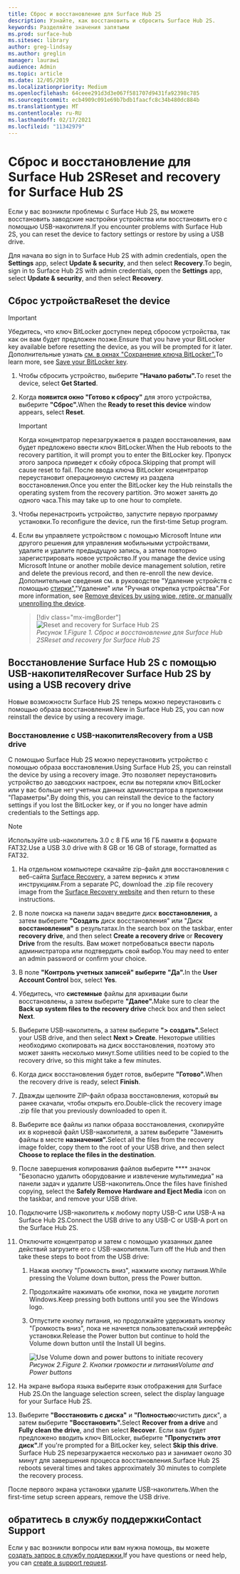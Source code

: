 ```yaml
---
title: Сброс и восстановление для Surface Hub 2S
description: Узнайте, как восстановить и сбросить Surface Hub 2S.
keywords: Разделяйте значения запятыми
ms.prod: surface-hub
ms.sitesec: library
author: greg-lindsay
ms.author: greglin
manager: laurawi
audience: Admin
ms.topic: article
ms.date: 12/05/2019
ms.localizationpriority: Medium
ms.openlocfilehash: 64ceee291d3d3e067f581707d9431fa92398c785
ms.sourcegitcommit: ecb4909c091e69b7bdb1faacfc8c34b480dc884b
ms.translationtype: MT
ms.contentlocale: ru-RU
ms.lasthandoff: 02/17/2021
ms.locfileid: "11342979"
---
```

# <span data-ttu-id="5dd25-104">Сброс и восстановление для Surface Hub 2S</span><span class="sxs-lookup"><span data-stu-id="5dd25-104">Reset and recovery for Surface Hub 2S</span></span>

<span data-ttu-id="5dd25-105">Если у вас возникли проблемы с Surface Hub 2S, вы можете восстановить заводские настройки устройства или восстановить его с помощью USB-накопителя.</span><span class="sxs-lookup"><span data-stu-id="5dd25-105">If you encounter problems with Surface Hub 2S, you can reset the device to factory settings or restore by using a USB drive.</span></span>

<span data-ttu-id="5dd25-106">Для начала во sign in to Surface Hub 2S with admin credentials, open the **Settings** app, select **Update & security**, and then select **Recovery**.</span><span class="sxs-lookup"><span data-stu-id="5dd25-106">To begin, sign in to Surface Hub 2S with admin credentials, open the **Settings** app, select **Update & security**, and then select **Recovery**.</span></span>

## <span data-ttu-id="5dd25-107">Сброс устройства</span><span class="sxs-lookup"><span data-stu-id="5dd25-107">Reset the device</span></span>

   > [!IMPORTANT]
   > <span data-ttu-id="5dd25-108">Убедитесь, что ключ BitLocker доступен перед сбросом устройства, так как он вам будет предложен позже.</span><span class="sxs-lookup"><span data-stu-id="5dd25-108">Ensure that you have your BitLocker key available before resetting the device, as you will be prompted for it later.</span></span> <span data-ttu-id="5dd25-109">Дополнительные узнать [см. в окнах "Сохранение ключа BitLocker".](save-bitlocker-key-surface-hub.md)</span><span class="sxs-lookup"><span data-stu-id="5dd25-109">To learn more, see [Save your BitLocker key](save-bitlocker-key-surface-hub.md).</span></span>

1. <span data-ttu-id="5dd25-110">Чтобы сбросить устройство, выберите **"Начало работы".**</span><span class="sxs-lookup"><span data-stu-id="5dd25-110">To reset the device, select **Get Started**.</span></span>

2. <span data-ttu-id="5dd25-111">Когда **появится окно "Готово к сбросу"** для этого устройства, выберите **"Сброс".**</span><span class="sxs-lookup"><span data-stu-id="5dd25-111">When the **Ready to reset this device** window appears, select **Reset**.</span></span> 
  
   > [!IMPORTANT]
   > <span data-ttu-id="5dd25-112">Когда концентратор перезагружается в раздел восстановления, вам будет предложено ввести ключ BitLocker.</span><span class="sxs-lookup"><span data-stu-id="5dd25-112">When the Hub reboots to the recovery partition, it will prompt you to enter the BitLocker key.</span></span> <span data-ttu-id="5dd25-113">Пропуск этого запроса приведет к сбойу сброса.</span><span class="sxs-lookup"><span data-stu-id="5dd25-113">Skipping that prompt will cause reset to fail.</span></span> <span data-ttu-id="5dd25-114">После ввода ключа BitLocker концентратор переустановит операционную систему из раздела восстановления.</span><span class="sxs-lookup"><span data-stu-id="5dd25-114">Once you enter the BitLocker key the Hub reinstalls the operating system from the recovery partition.</span></span> <span data-ttu-id="5dd25-115">Это может занять до одного часа.</span><span class="sxs-lookup"><span data-stu-id="5dd25-115">This may take up to one hour to complete.</span></span>
  
3. <span data-ttu-id="5dd25-116">Чтобы перенастроить устройство, запустите первую программу установки.</span><span class="sxs-lookup"><span data-stu-id="5dd25-116">To reconfigure the device, run the first-time Setup program.</span></span>

4. <span data-ttu-id="5dd25-117">Если вы управляете устройством с помощью Microsoft Intune или другого решения для управления мобильными устройствами, удалите и удалите предыдущую запись, а затем повторно зарегистрировать новое устройство.</span><span class="sxs-lookup"><span data-stu-id="5dd25-117">If you manage the device using Microsoft Intune or another mobile device management solution, retire and delete the previous record, and then re-enroll the new device.</span></span> <span data-ttu-id="5dd25-118">Дополнительные сведения см. в руководстве "Удаление устройств с помощью [стирки",](https://docs.microsoft.com/intune/devices-wipe)"Удаление" или "Ручная открепка устройства".</span><span class="sxs-lookup"><span data-stu-id="5dd25-118">For more information, see [Remove devices by using wipe, retire, or manually unenrolling the device](https://docs.microsoft.com/intune/devices-wipe).</span></span>

   > [!div class="mx-imgBorder"]
   > ![*Reset and recovery for Surface Hub 2S*](images/sh2-reset.png)
   <br/>*<span data-ttu-id="5dd25-120">Рисунок 1.</span><span class="sxs-lookup"><span data-stu-id="5dd25-120">Figure 1.</span></span> <span data-ttu-id="5dd25-121">Сброс и восстановление для Surface Hub 2S</span><span class="sxs-lookup"><span data-stu-id="5dd25-121">Reset and recovery for Surface Hub 2S</span></span>* 

## <span data-ttu-id="5dd25-122">Восстановление Surface Hub 2S с помощью USB-накопителя</span><span class="sxs-lookup"><span data-stu-id="5dd25-122">Recover Surface Hub 2S by using a USB recovery drive</span></span>

<span data-ttu-id="5dd25-123">Новые возможности Surface Hub 2S теперь можно переустановить с помощью образа восстановления.</span><span class="sxs-lookup"><span data-stu-id="5dd25-123">New in Surface Hub 2S, you can now reinstall the device by using a recovery image.</span></span>

### <span data-ttu-id="5dd25-124">Восстановление с USB-накопителя</span><span class="sxs-lookup"><span data-stu-id="5dd25-124">Recovery from a USB drive</span></span>

<span data-ttu-id="5dd25-125">С помощью Surface Hub 2S можно переустановить устройство с помощью образа восстановления.</span><span class="sxs-lookup"><span data-stu-id="5dd25-125">Using Surface Hub 2S, you can reinstall the device by using a recovery image.</span></span> <span data-ttu-id="5dd25-126">Это позволяет переустановить устройство до заводских настроек, если вы потеряли ключ BitLocker или у вас больше нет учетных данных администратора в приложении "Параметры".</span><span class="sxs-lookup"><span data-stu-id="5dd25-126">By doing this, you can reinstall the device to the factory settings if you lost the BitLocker key, or if you no longer have admin credentials to the Settings app.</span></span>

>[!NOTE]
><span data-ttu-id="5dd25-127">Используйте usb-накопитель 3.0 с 8 ГБ или 16 ГБ памяти в формате FAT32.</span><span class="sxs-lookup"><span data-stu-id="5dd25-127">Use a USB 3.0 drive with 8 GB or 16 GB of storage, formatted as FAT32.</span></span>

1. <span data-ttu-id="5dd25-128">На отдельном компьютере скачайте zip-файл для восстановления с веб-сайта [Surface Recovery,](https://support.microsoft.com/surfacerecoveryimage?devicetype=surfacehub2s) а затем вернись к этим инструкциям.</span><span class="sxs-lookup"><span data-stu-id="5dd25-128">From a separate PC, download the .zip file recovery image from the [Surface Recovery website](https://support.microsoft.com/surfacerecoveryimage?devicetype=surfacehub2s) and then return to these instructions.</span></span> 

1. <span data-ttu-id="5dd25-129">В поле поиска на панели задач введите диск **восстановления,** а затем выберите **"Создать** диск восстановления" или "Диск **восстановления"** в результатах.</span><span class="sxs-lookup"><span data-stu-id="5dd25-129">In the search box on the taskbar, enter **recovery drive**, and then select **Create a recovery drive** or **Recovery Drive** from the results.</span></span> <span data-ttu-id="5dd25-130">Вам может потребоваться ввести пароль администратора или подтвердить свой выбор.</span><span class="sxs-lookup"><span data-stu-id="5dd25-130">You may need to enter an admin password or confirm your choice.</span></span>

1. <span data-ttu-id="5dd25-131">В поле **"Контроль учетных записей" выберите** **"Да".**</span><span class="sxs-lookup"><span data-stu-id="5dd25-131">In the **User Account Control** box, select **Yes**.</span></span>

1. <span data-ttu-id="5dd25-132">Убедитесь, что **системные** файлы для архивации были восстановлены, а затем выберите **"Далее".**</span><span class="sxs-lookup"><span data-stu-id="5dd25-132">Make sure to clear the **Back up system files to the recovery drive** check box and then select **Next**.</span></span>

1. <span data-ttu-id="5dd25-133">Выберите USB-накопитель, а затем выберите **"> создать".**</span><span class="sxs-lookup"><span data-stu-id="5dd25-133">Select your USB drive, and then select **Next > Create**.</span></span>  <span data-ttu-id="5dd25-134">Некоторые utilities необходимо скопировать на диск восстановления, поэтому это может занять несколько минут.</span><span class="sxs-lookup"><span data-stu-id="5dd25-134">Some utilities need to be copied to the recovery drive, so this might take a few minutes.</span></span>

1. <span data-ttu-id="5dd25-135">Когда диск восстановления будет готов, выберите **"Готово".**</span><span class="sxs-lookup"><span data-stu-id="5dd25-135">When the recovery drive is ready, select **Finish**.</span></span>

1. <span data-ttu-id="5dd25-136">Дважды щелкните ZIP-файл образа восстановления, который вы ранее скачали, чтобы открыть его.</span><span class="sxs-lookup"><span data-stu-id="5dd25-136">Double-click the recovery image .zip file that you previously downloaded to open it.</span></span>

1. <span data-ttu-id="5dd25-137">Выберите все файлы из папки образа восстановления, скопируйте их в корневой файл USB-накопителя, а затем выберите "Заменить файлы в месте **назначения".**</span><span class="sxs-lookup"><span data-stu-id="5dd25-137">Select all the files from the recovery image folder, copy them to the root of your USB drive, and then select **Choose to replace the files in the destination**.</span></span>

1. <span data-ttu-id="5dd25-138">После завершения копирования файлов выберите \*\*\*\* значок "Безопасно удалить оборудование и извлечение мультимедиа" на панели задач и удалите USB-накопитель.</span><span class="sxs-lookup"><span data-stu-id="5dd25-138">Once the files have finished copying, select the **Safely Remove Hardware and Eject Media** icon on the taskbar, and remove your USB drive.</span></span>

1. <span data-ttu-id="5dd25-139">Подключите USB-накопитель к любому порту USB-C или USB-A на Surface Hub 2S.</span><span class="sxs-lookup"><span data-stu-id="5dd25-139">Connect the USB drive to any USB-C or USB-A port on the Surface Hub 2S.</span></span>

1. <span data-ttu-id="5dd25-140">Отключите концентратор и затем с помощью указанных далее действий загрузите его с USB-накопителя.</span><span class="sxs-lookup"><span data-stu-id="5dd25-140">Turn off the Hub and then take these steps to boot from the USB drive:</span></span>

   1. <span data-ttu-id="5dd25-141">Нажав кнопку "Громкость вниз", нажмите кнопку питания.</span><span class="sxs-lookup"><span data-stu-id="5dd25-141">While pressing the Volume down button, press the Power button.</span></span>
   1. <span data-ttu-id="5dd25-142">Продолжайте нажимать обе кнопки, пока не увидите логотип Windows.</span><span class="sxs-lookup"><span data-stu-id="5dd25-142">Keep pressing both buttons until you see the Windows logo.</span></span>
   1. <span data-ttu-id="5dd25-143">Отпустите кнопку питания, но продолжайте удерживать кнопку "Громкость вниз", пока не начнется пользовательский интерфейс установки.</span><span class="sxs-lookup"><span data-stu-id="5dd25-143">Release the Power button but continue to hold the Volume down button until the Install UI begins.</span></span>

      ![*Use Volume down and power buttons to initiate recovery*](images/sh2-keypad.png)
      <br>*<span data-ttu-id="5dd25-145">Рисунок 2.</span><span class="sxs-lookup"><span data-stu-id="5dd25-145">Figure 2.</span></span> <span data-ttu-id="5dd25-146">Кнопки громкости и питания</span><span class="sxs-lookup"><span data-stu-id="5dd25-146">Volume and Power buttons</span></span>*

1. <span data-ttu-id="5dd25-147">На экране выбора языка выберите язык отображения для Surface Hub 2S.</span><span class="sxs-lookup"><span data-stu-id="5dd25-147">On the language selection screen, select the display language for your Surface Hub 2S.</span></span>

1. <span data-ttu-id="5dd25-148">Выберите **"Восстановить с диска"** и **"Полностью**очистить диск", а затем выберите **"Восстановить".**</span><span class="sxs-lookup"><span data-stu-id="5dd25-148">Select **Recover from a drive** and **Fully clean the drive**, and then select **Recover**.</span></span> <span data-ttu-id="5dd25-149">Если вам будет предложено вводить ключ BitLocker, выберите **"Пропустить этот диск".**</span><span class="sxs-lookup"><span data-stu-id="5dd25-149">If you're prompted for a BitLocker key, select **Skip this drive**.</span></span> <span data-ttu-id="5dd25-150">Surface Hub 2S перезагружается несколько раз и занимает около 30 минут для завершения процесса восстановления.</span><span class="sxs-lookup"><span data-stu-id="5dd25-150">Surface Hub 2S reboots several times and takes approximately 30 minutes to complete the recovery process.</span></span>

<span data-ttu-id="5dd25-151">После первого экрана установки удалите USB-накопитель.</span><span class="sxs-lookup"><span data-stu-id="5dd25-151">When the first-time setup screen appears, remove the USB drive.</span></span>

## <span data-ttu-id="5dd25-152">обратитесь в службу поддержки</span><span class="sxs-lookup"><span data-stu-id="5dd25-152">Contact Support</span></span>

<span data-ttu-id="5dd25-153">Если у вас возникли вопросы или вам нужна помощь, вы можете [создать запрос в службу поддержки.](https://support.microsoft.com/supportforbusiness/productselection)</span><span class="sxs-lookup"><span data-stu-id="5dd25-153">If you have questions or need help, you can [create a support request](https://support.microsoft.com/supportforbusiness/productselection).</span></span>
